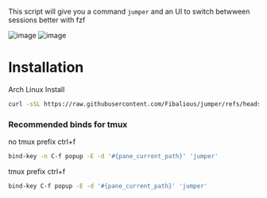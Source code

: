 This script will give you a command `jumper` and an UI to switch betwween sessions better with fzf

![image](https://github.com/user-attachments/assets/ec013d6b-b027-423a-bc1b-d7a4e721cb15)
![image](https://github.com/user-attachments/assets/722859d1-0d2f-42d3-819c-8ca1e44c1c7c)



# Installation

Arch Linux Install
```sh
curl -sSL https://raw.githubusercontent.com/Fibalious/jumper/refs/heads/main/arch_install.sh | sh
```


### Recommended binds for tmux

no tmux prefix ctrl+f
```sh
bind-key -n C-f popup -E -d '#{pane_current_path}' 'jumper'
```
tmux prefix ctrl+f
```sh
bind-key C-f popup -E -d '#{pane_current_path}' 'jumper'
```
